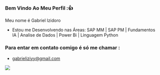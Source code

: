 ### Bem Vindo Ao Meu Perfil :👍

Meu nome é Gabriel Izidoro


- Estou me Desenvolvendo nas Áreas: SAP MM | SAP PM | Fundamentos IA | Analise de Dados | Power Bi | Linguagem Python

### Para entar em contato comigo é só me chamar :

- gabrieliziyy@gmail.com

![](https://github.com/GabrielIzidoro/GabrielIzidoro/assets/170363831/07e990f6-6c0b-4a6c-bdb4-f7c1aa6a5fd7)

